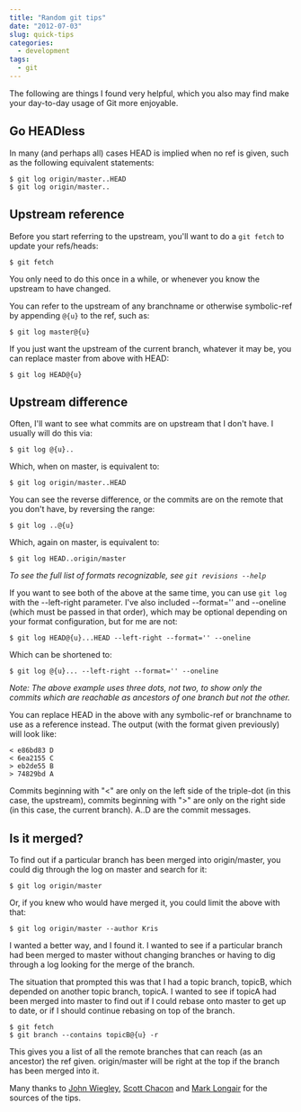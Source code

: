 ```yaml
---
title: "Random git tips"
date: "2012-07-03"
slug: quick-tips
categories:
  - development
tags:
  - git
---
```


The following are things I found very helpful, which you also may find make your day-to-day usage of Git more enjoyable.

<!--more-->

## Go HEADless

In many (and perhaps all) cases HEAD is implied when no ref is given, such as the following equivalent statements:

    $ git log origin/master..HEAD
    $ git log origin/master..

## Upstream reference

Before you start referring to the upstream, you'll want to do a `git fetch` to update your refs/heads:

    $ git fetch

You only need to do this once in a while, or whenever you know the upstream to have changed.

You can refer to the upstream of any branchname or otherwise symbolic-ref by appending `@{u}` to the ref, such as:

    $ git log master@{u}

If you just want the upstream of the current branch, whatever it may be, you can replace master from above with HEAD:

    $ git log HEAD@{u}

## Upstream difference

Often, I'll want to see what commits are on upstream that I don't have. I usually will do this via:

    $ git log @{u}..

Which, when on master, is equivalent to:

    $ git log origin/master..HEAD

You can see the reverse difference, or the commits are on the remote that you don't have, by reversing the range:

    $ git log ..@{u}

Which, again on master, is equivalent to:

    $ git log HEAD..origin/master

*To see the full list of formats recognizable, see `git revisions --help`*

If you want to see both of the above at the same time, you can use `git log` with the --left-right parameter. I've also included --format='' and --oneline (which must be passed in that order), which may be optional depending on your format configuration, but for me are not:

    $ git log HEAD@{u}...HEAD --left-right --format='' --oneline

Which can be shortened to:

    $ git log @{u}... --left-right --format='' --oneline

*Note: The above example uses three dots, not two, to show only the commits which are reachable as ancestors of one branch but not the other.*

You can replace HEAD in the above with any symbolic-ref or branchname to use as a reference instead. The output (with the format given previously) will look like:

    < e86bd83 D
    < 6ea2155 C
    > eb2de55 B
    > 74829bd A

Commits beginning with "<" are only on the left side of the triple-dot (in this case, the upstream), commits beginning with ">" are only on the right side (in this case, the current branch). A..D are the commit messages.

## Is it merged?

To find out if a particular branch has been merged into origin/master, you could dig through the log on master and search for it:

    $ git log origin/master

Or, if you knew who would have merged it, you could limit the above with that:

    $ git log origin/master --author Kris

I wanted a better way, and I found it. I wanted to see if a particular branch had been merged to master without changing branches or having to dig through a log looking for the merge of the branch.

The situation that prompted this was that I had a topic branch, topicB, which depended on another topic branch, topicA. I wanted to see if topicA had been merged into master to find out if I could rebase onto master to get up to date, or if I should continue rebasing on top of the branch.

    $ git fetch
    $ git branch --contains topicB@{u} -r

This gives you a list of all the remote branches that can reach (as an ancestor) the ref given. origin/master will be right at the top if the branch has been merged into it.

Many thanks to [John Wiegley](http://newartisans.com/2008/04/git-from-the-bottom-up/ "John Wiegley"), [Scott Chacon](http://www.git-scm.com/book "Scott Chacon") and [Mark Longair](http://serverfault.com/a/384862 "Mark Longair") for the sources of the tips.
